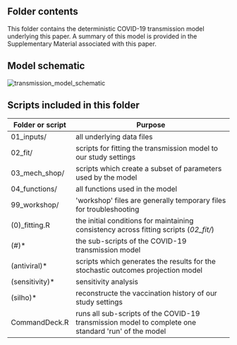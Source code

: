 ## Folder contents
This folder contains the deterministic COVID-19 transmission model underlying this paper. 
A summary of this model is provided in the Supplementary Material associated with this paper.

## Model schematic
![transmission_model_schematic](https://github.com/gizembilgin/GitHub_vaxAllocation/assets/37473520/a2e66348-9d5b-4b3e-8d8b-ce2b07a90173)

## Scripts included in this folder
| Folder or script | Purpose | 
| ----------- | ----------- |
01_inputs/ | all underlying data files
02_fit/ | scripts for fitting the transmission model to our study settings
03_mech_shop/ | scripts which create a subset of parameters used by the model
04_functions/ | all functions used in the model
99_workshop/ | 'workshop' files are generally temporary files for troubleshooting
(0)_fitting.R | the initial conditions for maintaining consistency across fitting scripts (*02_fit/*)
(#)* | the sub-scripts of the COVID-19 transmission model
(antiviral)* | scripts which generates the results for the stochastic outcomes projection model
(sensitivity)* | sensitivity analysis
(silho)*  | reconstructe the vaccination history of our study settings
CommandDeck.R | runs all sub-scripts of the COVID-19 transmission model to complete one standard 'run' of the model
